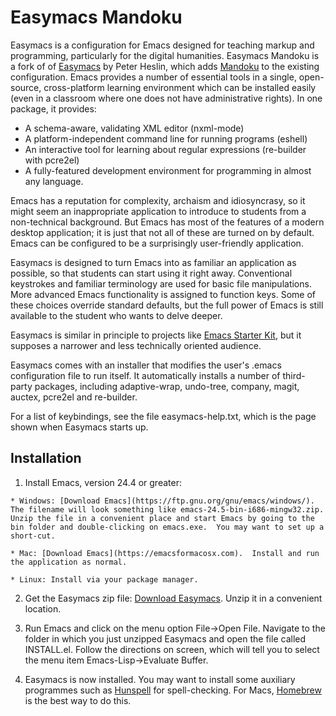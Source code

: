Easymacs Mandoku
================

Easymacs is a configuration for Emacs designed for teaching markup and
programming, particularly for the digital humanities.  Easymacs
Mandoku is a fork of of
[Easymacs](https://github.com/pjheslin/easymacs) by Peter Heslin,
which adds [Mandoku](http:/www.mandoku.org) to the existing
configuration. Emacs provides a number of essential tools in a single,
open-source, cross-platform learning environment which can be
installed easily (even in a classroom where one does not have
administrative rights).  In one package, it provides:

  * A schema-aware, validating XML editor (nxml-mode)
  * A platform-independent command line for running programs (eshell)
  * An interactive tool for learning about regular expressions (re-builder with pcre2el)
  * A fully-featured development environment for programming in almost any language.

Emacs has a reputation for complexity, archaism and idiosyncrasy, so it might seem an inappropriate application to introduce to students from a non-technical background.  But Emacs has most of the features of a modern desktop application; it is just that not all of these are turned on by default.  Emacs can be configured to be a surprisingly user-friendly application.

Easymacs is designed to turn Emacs into as familiar an application as possible, so that students can start using it right away.  Conventional keystrokes and familiar terminology are used for basic file manipulations.  More advanced Emacs functionality is assigned to function keys.  Some of these choices override standard defaults, but the full power of Emacs is still available to the student who wants to delve deeper.

Easymacs is similar in principle to projects like [Emacs Starter Kit](http://xgarrido.github.io/emacs-starter-kit/starter-kit.html), but it supposes a narrower and less technically oriented audience.

Easymacs comes with an installer that modifies the user's .emacs configuration file to run itself. It automatically installs a number of third-party packages, including adaptive-wrap, undo-tree, company, magit, auctex, pcre2el and re-builder.

For a list of keybindings, see the file easymacs-help.txt, which is the page shown when Easymacs starts up.

Installation
------------


  1. Install Emacs, version 24.4 or greater:

	* Windows: [Download Emacs](https://ftp.gnu.org/gnu/emacs/windows/).  The filename will look something like emacs-24.5-bin-i686-mingw32.zip.  Unzip the file in a convenient place and start Emacs by going to the bin folder and double-clicking on emacs.exe.  You may want to set up a short-cut.
	
	* Mac: [Download Emacs](https://emacsformacosx.com).  Install and run the application as normal.
	
	* Linux: Install via your package manager.
	
  2. Get the Easymacs zip file: [Download Easymacs](https://github.com/pjheslin/easymacs/archive/master.zip).  Unzip it in a convenient location.
  
  3. Run Emacs and click on the menu option File->Open File.  Navigate to the folder in which you just unzipped Easymacs and open the file called INSTALL.el.  Follow the directions on screen, which will tell you to select the menu item Emacs-Lisp->Evaluate Buffer.
  
  4. Easymacs is now installed.  You may want to install some auxiliary programmes such as [Hunspell](https://hunspell.github.io) for spell-checking.  For Macs, [Homebrew](http://brew.sh) is the best way to do this.
